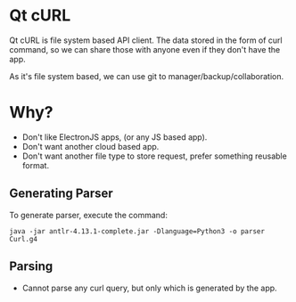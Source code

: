 # Qt cURL

Qt cURL is file system based API client. The data stored in the form of curl command, so we can share those with anyone even if they don't have the app.

As it's file system based, we can use git to manager/backup/collaboration.

# Why?

- Don't like ElectronJS apps, (or any JS based app).
- Don't want another cloud based app.
- Don't want another file type to store request, prefer something reusable format.

## Generating Parser 

To generate parser, execute the command:

`java -jar antlr-4.13.1-complete.jar -Dlanguage=Python3 -o parser Curl.g4`

## Parsing

- Cannot parse any curl query, but only which is generated by the app.